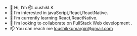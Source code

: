 - 👋 Hi, I’m @LoushikLK
- 👀 I’m interested in javaScript,React,ReactNative.
- 🌱 I’m currently learning React,ReactNative.
- 💞️ I’m looking to collaborate on FullStack Web development .
- 📫 You can reach me loushikkumargiri@gmail.com

<!---
LoushikLK/LoushikLK is a ✨ special ✨ repository because its `README.md` (this file) appears on your GitHub profile.
You can click the Preview link to take a look at your changes.
--->
